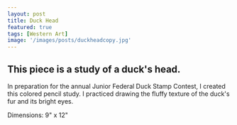 ```yaml
---
layout: post
title: Duck Head
featured: true
tags: [Western Art]
image: '/images/posts/duckheadcopy.jpg'
---
```


## This piece is a study of a duck's head.

In preparation for the annual Junior Federal Duck Stamp Contest, I created this colored pencil study. I practiced drawing the fluffy texture of the duck's fur and its bright eyes.

Dimensions: 9" x 12"